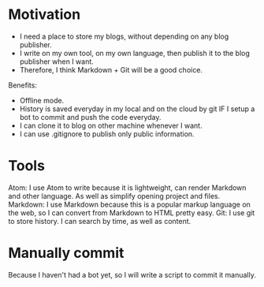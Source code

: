 # Motivation

- I need a place to store my blogs, without depending on any blog publisher.
- I write on my own tool, on my own language, then publish it to the blog publisher when I want.
- Therefore, I think Markdown + Git will be a good choice.

Benefits:
- Offline mode.
- History is saved everyday in my local and on the cloud by git IF I setup a bot to commit and push the code everyday.
- I can clone it to blog on other machine whenever I want.
- I can use .gitignore to publish only public information.

# Tools
Atom: I use Atom to write because it is lightweight, can render Markdown and other language. As well as simplify opening project and files.
Markdown: I use Markdown because this is a popular markup language on the web, so I can convert from Markdown to HTML pretty easy.
Git: I use git to store history. I can search by time, as well as content.

# Manually commit

Because I haven't had a bot yet, so I will write a script to commit it manually.
